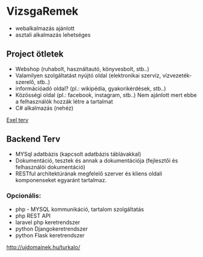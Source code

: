 # VizsgaRemek
- webalkalmazás ajánlott
- asztali alkalmazás lehetséges 
## Project ötletek
- Webshop (ruhabolt, használtautó, könyvesbolt, stb..)
- Valamilyen szolgáltatást nyújtó oldal (elektronikai szervíz, vízvezeték-szerelő, stb..)
- információadó oldal? (pl.: wikipédia, gyakorikérdések, stb..)
- Közösségi oldal (pl.: facebook, instagram, stb..) Nem ajánlott mert ebbe a felhasználók hozzák létre a tartalmat
- C# alkalmazás (nehéz)

[Exel terv](https://blathy-my.sharepoint.com/:x:/g/personal/barta_marko_blathy_info/EVIGEpF27YpMotpUEDn05IUBRLOYAKuUG0YY1hPkIyic0A?e=vPkVbZ)

## Backend Terv

- MYSql adatbázis (kapcsolt adatbázis táblávakkal)
- Dokumentáció, tesztek és annak a dokumentációja (fejlesztői és felhasználói dokumentáció)
- RESTful architektúrának megfelelő szerver és kliens oldali komponenseket egyaránt tartalmaz. 

### Opcionális:
-	php - MYSQL kommunikáció, tartalom szolgáltatás
-	php REST API
-	laravel php keretrendszer
-	python Djangokeretrendszer
-	python Flask keretrendszer


http://ujdomainek.hu/turkalo/

